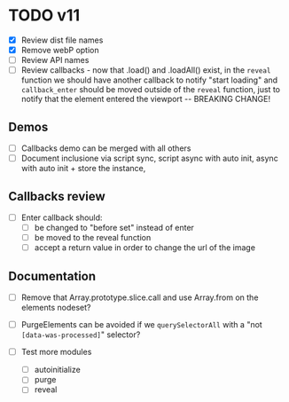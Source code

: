 TODO v11
========

* [x] Review dist file names
* [x] Remove webP option
* [ ] Review API names
* [ ] Review callbacks - now that .load() and .loadAll() exist, in the `reveal` function we should have another callback to notify "start loading" and `callback_enter` should be moved outside of the `reveal` function, just to notify that the element entered the viewport -- BREAKING CHANGE!

Demos
---

* [ ] Callbacks demo can be merged with all others
* [ ] Document inclusione via script sync, script async with auto init, async with auto init + store the instance, 

Callbacks review
---

* [ ] Enter callback should: 
  * [ ] be changed to "before set" instead of enter
  * [ ] be moved to the reveal function
  * [ ] accept a return value in order to change the url of the image

Documentation
---

* [ ] Remove that Array.prototype.slice.call and use Array.from on the elements nodeset?

* [ ] PurgeElements can be avoided if we `querySelectorAll` with a "not `[data-was-processed]`" selector?

* [ ] Test more modules
  * [ ] autoinitialize
  * [ ] purge
  * [ ] reveal

